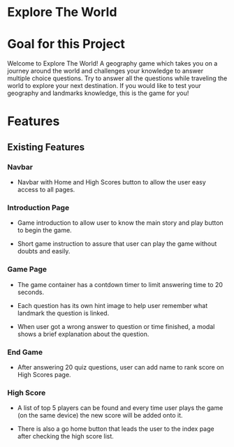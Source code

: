 # Explore The World

# Goal for this Project
Welcome to Explore The World! A geography game which takes you on a journey around the world and challenges your knowledge to answer multiple choice questions.
Try to answer all the questions while traveling the world to explore your next destination.
If you would like to test your geography and landmarks knowledge, this is the game for you!
# Features

## Existing Features

### Navbar

* Navbar with Home and High Scores button to allow the user easy access to all pages.
### Introduction Page

* Game introduction to allow user to know the main story and play button to begin the game.

* Short game instruction to assure that user can play the game without doubts and easily.

### Game Page

* The game container has a contdown timer to limit answering time to 20 seconds.

* Each question has its own hint image to help user remember what landmark the question is linked.

* When user got a wrong answer to question or time finished, a modal shows a brief explanation about the question.

### End Game

* After answering 20 quiz questions, user can add name to rank score on High Scores page.

### High Score

* A list of top 5 players can be found and every time user plays the game (on the same device) the new score will be added onto it.

* There is also a go home button that leads the user to the index page after checking the high score list.
